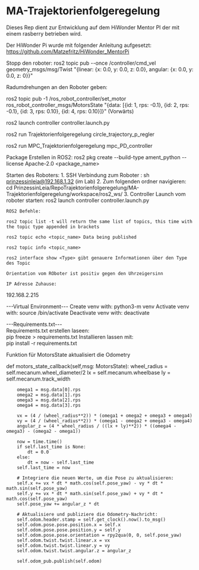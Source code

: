 # MA-Trajektorienfolgeregelung

Dieses Rep dient zur Entwicklung auf dem HiWonder Mentor PI der mit einem rasberry betrieben wird.

Der HiWonder Pi wurde mit folgender Anleitung aufgesetzt: https://github.com/Matzefritz/HiWonder_MentorPi

Stopp den roboter: ros2 topic pub --once /controller/cmd_vel geometry_msgs/msg/Twist "{linear: {x: 0.0, y: 0.0, z: 0.0}, angular: {x: 0.0, y: 0.0, z: 0}}"



Radumdrehungen an den Roboter geben:

ros2 topic pub -1 /ros_robot_controller/set_motor ros_robot_controller_msgs/MotorsState "{data: [{id: 1, rps: -0.1}, {id: 2, rps: -0.1}, {id: 3, rps: 0.10}, {id: 4, rps: 0.10}]}" (Vorwärts)


ros2 launch controller controller.launch.py

ros2 run Trajektorienfolgeregelung circle_trajectory_p_regler

ros2 run MPC_Trajektorienfolgeregelung mpc_PD_controller

Package Erstellen in ROS2:
    ros2 pkg create --build-type ament_python --license Apache-2.0 <package_name>

Starten des Roboters:
    1. SSH Verbindung zum Roboter : sh prinzessinleia@192.168.1.32 (im Lab)
    2. Zum folgenden ordner navigieren: cd PrinzessinLeia/RepoTrajektorienfolgeregelung/MA-Trajektorienfolgeregelung/workspace/ros2_ws/
    3. Controller Launch vom roboter starten: ros2 launch controller controller.launch.py

    ROS2 Befehle:

    ros2 topic list -t will return the same list of topics, this time with the topic type appended in brackets

    ros2 topic echo <topic_name> Data being published

    ros2 topic info <topic_name>

    ros2 interface show <Type> gibt genauere Informationen über den Type des Topic

    Orientation vom ROboter ist positiv gegen den Uhrzeigersinn

    IP Adresse Zuhause: 
192.168.2.215 


---Virtual Environment---
Create venv with:
    python3-m venv <Namevenv>
Activate venv with:
    source <Namevenv>/bin/activate
Deactivate venv with:
    deactivate

---Requirements.txt---\
Requirements.txt erstellen laseen:\
    pip freeze > requirements.txt
Installieren lassen mit:\
    pip install -r requirements.txt



Funktion für MotorsState aktualisiert die Odometry


def motors_state_callback(self,msg: MotorsState):
        wheel_radius = self.mecanum.wheel_diameter/2
        lx = self.mecanum.wheelbase
        ly = self.mecanum.track_width

        omega1 = msg.data[0].rps
        omega2 = msg.data[1].rps
        omega3 = msg.data[2].rps
        omega4 = msg.data[3].rps

        vx = (4 / (wheel_radius**2)) * (omega1 + omega2 + omega3 + omega4)
        vy = (4 / (wheel_radius**2)) * (omega1 - omega2 + omega3 - omega4)
        angular_z = (4 * wheel_radius / ((lx + ly)**2)) * ((omega4 - omega3) - (omega2 - omega1))
        
        now = time.time()
        if self.last_time is None:
            dt = 0.0
        else:
            dt = now - self.last_time
        self.last_time = now

        # Integriere die neuen Werte, um die Pose zu aktualisieren:
        self.x += vx * dt * math.cos(self.pose_yaw) - vy * dt * math.sin(self.pose_yaw)
        self.y += vx * dt * math.sin(self.pose_yaw) + vy * dt * math.cos(self.pose_yaw)
        self.pose_yaw += angular_z * dt

        # Aktualisiere und publiziere die Odometry-Nachricht:
        self.odom.header.stamp = self.get_clock().now().to_msg()
        self.odom.pose.pose.position.x = self.x
        self.odom.pose.pose.position.y = self.y
        self.odom.pose.pose.orientation = rpy2qua(0, 0, self.pose_yaw)
        self.odom.twist.twist.linear.x = vx
        self.odom.twist.twist.linear.y = vy
        self.odom.twist.twist.angular.z = angular_z

        self.odom_pub.publish(self.odom)

    



